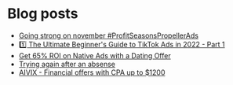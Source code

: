 # Blog posts
<!-- BLOG-POST-LIST:START -->
- [Going strong on november #ProfitSeasonsPropellerAds](https://afflift.com/f/threads/going-strong-on-november-profitseasonspropellerads.9957/)
- [1️⃣ The Ultimate Beginner&#39;s Guide to TikTok Ads in 2022 - Part 1](https://afflift.com/f/threads/1%EF%B8%8F%E2%83%A3-the-ultimate-beginners-guide-to-tiktok-ads-in-2022-part-1.9893/)
- [Get 65% ROI on Native Ads with a Dating Offer](https://afflift.com/f/threads/get-65-roi-on-native-ads-with-a-dating-offer.10015/)
- [Trying again after an absense](https://afflift.com/f/threads/trying-again-after-an-absense.9781/)
- [AIVIX - Financial offers with CPA up to $1200](https://afflift.com/f/threads/aivix-financial-offers-with-cpa-up-to-1200.8167/)
<!-- BLOG-POST-LIST:END -->
